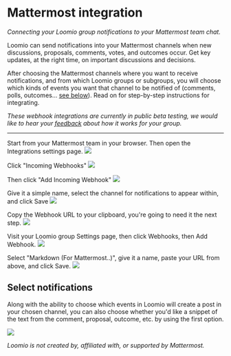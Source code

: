# Mattermost integration
_Connecting your Loomio group notifications to your Mattermost team chat._

Loomio can send notifications into your Mattermost channels when new discussions, proposals, comments, votes, and outcomes occur. Get key updates, at the right time, on important discussions and decisions.

After choosing the Mattermost channels where you want to receive notifications, and from which Loomio groups or subgroups, you will choose which kinds of events you want that channel to be notified of (comments, polls, outcomes... [see below](#select-notifications)). Read on for step-by-step instructions for integrating.

*These webhook integrations are currently in public beta testing, we would like to hear your [feedback](https://loomio.org/contact/?utm_campaign=mattermost-integration-help&utm_term=help) about how it works for your group.*

---

Start from your Mattermost team in your browser. Then open the Integrations settings page.
![](mm1.png)

Click "Incoming Webhooks"
![](mm2.png)

Then click  "Add Incoming Webhook"
![](mm3.png)

Give it a simple name, select the channel for notifications to appear within, and click Save
![](mm4.png)

Copy the Webhook URL to your clipboard, you're going to need it the next step.
![](mm5.png)

Visit your Loomio group Settings page, then click Webhooks, then Add Webhook.
![](mm6.png)

Select "Markdown (For Mattermost..)", give it a name, paste your URL from above, and click Save.
![](mm7.png)

## Select notifications

Along with the ability to choose which events in Loomio will create a post in your chosen channel, you can also choose whether you'd like a snippet of the text from the comment, proposal, outcome, etc. by using the first option.

![](../slack_teams_notifications_from_loomio.png)

_Loomio is not created by, affiliated with, or supported by Mattermost._
